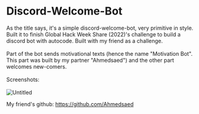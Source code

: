 # Discord-Welcome-Bot

As the title says, it's a simple discord-welcome-bot, very primitive in style. Built it to finish Global Hack Week Share (2022)'s challenge to build a discord bot with autocode.
Built with my friend as a challenge. 
<br></br>
Part of the bot sends motivational texts (hence the name "Motivation Bot". This part was built by my partner "Ahmedsaed") and the other part welcomes new-comers.
<br></br>
Screenshots: <br></br>
![Untitled](https://user-images.githubusercontent.com/98621817/162183575-cfe4e92e-3bd1-4794-8fda-c0eaf0e41ddb.png)


My friend's github: https://github.com/Ahmedsaed
